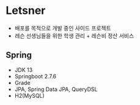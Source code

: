 # Letsner
- 배포를 목적으로 개발 중인 사이드 프로젝트
- 레슨 선생님들을 위한 학생 관리 + 레슨비 정산 서비스 

## Spring
- JDK 13
- Springboot 2.7.6
- Grade
- JPA, Spring Data JPA, QueryDSL
- H2(MySQL)
